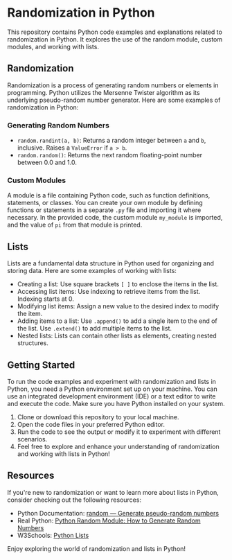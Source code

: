 # Randomization in Python

This repository contains Python code examples and explanations related to randomization in Python. It explores the use of the random module, custom modules, and working with lists.

## Randomization

Randomization is a process of generating random numbers or elements in programming. Python utilizes the Mersenne Twister algorithm as its underlying pseudo-random number generator. Here are some examples of randomization in Python:

### Generating Random Numbers

- `random.randint(a, b)`: Returns a random integer between `a` and `b`, inclusive. Raises a `ValueError` if `a > b`.
- `random.random()`: Returns the next random floating-point number between 0.0 and 1.0.

### Custom Modules

A module is a file containing Python code, such as function definitions, statements, or classes. You can create your own module by defining functions or statements in a separate `.py` file and importing it where necessary. In the provided code, the custom module `my_module` is imported, and the value of `pi` from that module is printed.

## Lists

Lists are a fundamental data structure in Python used for organizing and storing data. Here are some examples of working with lists:

- Creating a list: Use square brackets `[ ]` to enclose the items in the list.
- Accessing list items: Use indexing to retrieve items from the list. Indexing starts at 0.
- Modifying list items: Assign a new value to the desired index to modify the item.
- Adding items to a list: Use `.append()` to add a single item to the end of the list. Use `.extend()` to add multiple items to the list.
- Nested lists: Lists can contain other lists as elements, creating nested structures.

## Getting Started

To run the code examples and experiment with randomization and lists in Python, you need a Python environment set up on your machine. You can use an integrated development environment (IDE) or a text editor to write and execute the code. Make sure you have Python installed on your system.

1. Clone or download this repository to your local machine.
2. Open the code files in your preferred Python editor.
3. Run the code to see the output or modify it to experiment with different scenarios.
4. Feel free to explore and enhance your understanding of randomization and working with lists in Python!

## Resources

If you're new to randomization or want to learn more about lists in Python, consider checking out the following resources:

- Python Documentation: [random — Generate pseudo-random numbers](https://docs.python.org/3/library/random.html)
- Real Python: [Python Random Module: How to Generate Random Numbers](https://realpython.com/python-random/)
- W3Schools: [Python Lists](https://www.w3schools.com/python/python_lists.asp)

Enjoy exploring the world of randomization and lists in Python!
